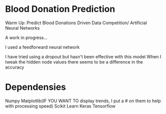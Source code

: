 # Blood Donation Prediction
Warm Up: Predict Blood Donations Driven Data Competition/ Artificial Neural Networks

A work in progress...

I used a feedforward neural network

I have tried using a dropout but hasn't been effective with this model
When I tweak the hidden node values there seems to be a difference in the accuracy

# Dependensies 
Numpy
Matplotlib(IF YOU WANT TO display trends, I put a # on them to help with processing speed)
Scikit Learn
Keras
Tensorflow



